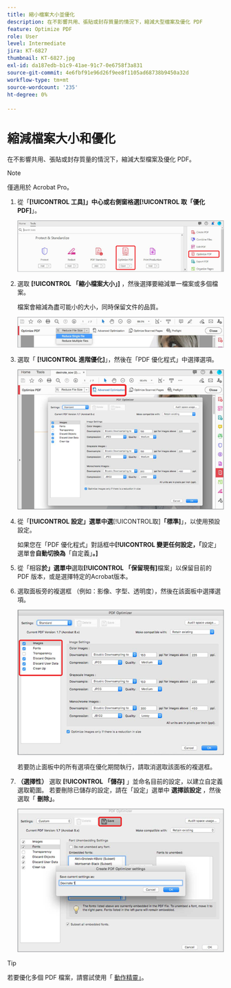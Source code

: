 ```yaml
---
title: 縮小檔案大小並優化
description: 在不影響共用、張貼或封存質量的情況下，縮減大型檔案及優化 PDF
feature: Optimize PDF
role: User
level: Intermediate
jira: KT-6827
thumbnail: KT-6827.jpg
exl-id: da187edb-b1c9-41ae-91c7-0e6758f3a831
source-git-commit: 4e6fbf91e96d26f9ee8f1105ad68738b9450a32d
workflow-type: tm+mt
source-wordcount: '235'
ht-degree: 0%

---
```


# 縮減檔案大小和優化

在不影響共用、張貼或封存質量的情況下，縮減大型檔案及優化 PDF。

>[!NOTE]
>
>僅適用於 Acrobat Pro。

1. 從「**[!UICONTROL 工具]」中心或右側窗格選[!UICONTROL 取「優化 PDF]**」。

   ![減少步驟 1](../assets/Reduce_1.png)

1. 選取 **[!UICONTROL 「縮小檔案大小」]** ，然後選擇要縮減單一檔案或多個檔案。

   檔案會縮減為盡可能小的大小，同時保留文件的品質。

   ![減少步驟 2](../assets/Reduce_2.png)

1. 選取「 **[!UICONTROL 進階優化]**」，然後在「PDF 優化程式」中選擇選項。

   ![減少步驟 3](../assets/Reduce_3.png)

1. 從「**[!UICONTROL 設定」選單中選**&#x200B;[!UICONTROL &#x200B;取&#x200B;]&#x200B;**「標準]**」，以使用預設設定。

   如果您在「PDF 優化程式」對話框中&#x200B;**[!UICONTROL 變更任何設定，「**&#x200B;設定」選單會&#x200B;**自動切換為**「自定義」**。]**

1. 從「相容&#x200B;**於」選單中**&#x200B;選取&#x200B;**[!UICONTROL 「保留現有]**&#x200B;檔案」以保留目前的 PDF 版本，或是選擇特定的Acrobat版本。

1. 選取面板旁的複選框 （例如：影像、字型、透明度），然後在該面板中選擇選項。

   ![縮小步驟 5](../assets/Reduce_5.png)

   若要防止面板中的所有選項在優化期間執行，請取消選取該面板的複選框。

1. **（選擇性）** 選取 **[!UICONTROL 「儲存]** 」並命名目前的設定，以建立自定義選取範圍。 若要刪除已儲存的設定，請在「設定」選單中 **選擇該設定** ，然後選取「 **刪除」**。

   ![縮小步驟 6](../assets/Reduce_6.png)

>[!TIP]
>
>若要優化多個 PDF 檔案，請嘗試使用「 [動作精靈」](../advanced-tasks/action.md)。